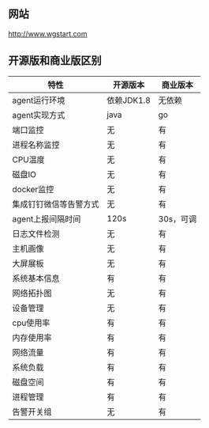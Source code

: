 ## **网站**

<http://www.wgstart.com>



## **开源版和商业版区别**



| 特性                   | 开源版本   | 商业版本  |
| ---------------------- | ---------- | --------- |
| agent运行环境          | 依赖JDK1.8 | 无依赖    |
| agent实现方式          | java       | go        |
| 端口监控               | 无         | 有        |
| 进程名称监控           | 无         | 有        |
| CPU温度                | 无         | 有        |
| 磁盘IO                 | 无         | 有        |
| docker监控             | 无         | 有        |
| 集成钉钉微信等告警方式 | 无         | 有        |
| agent上报间隔时间      | 120s       | 30s，可调 |
| 日志文件检测           | 无         | 有        |
| 主机画像               | 无         | 有        |
| 大屏展板               | 无         | 有        |
| 系统基本信息           | 有         | 有        |
| 网络拓扑图             | 无         | 有        |
| 设备管理               | 无         | 有        |
| cpu使用率              | 有         | 有        |
| 内存使用率             | 有         | 有        |
| 网络流量               | 有         | 有        |
| 系统负载               | 有         | 有        |
| 磁盘空间               | 有         | 有        |
| 进程管理               | 有         | 有        |
| 告警开关组             | 无         | 有        |





